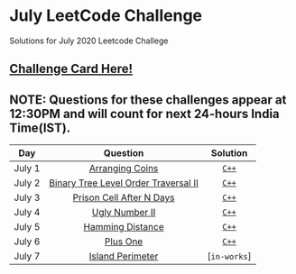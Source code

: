# July LeetCode Challenge
Solutions for July 2020 Leetcode Challege
## [Challenge Card Here!](https://leetcode.com/explore/featured/card/july-leetcoding-challenge/)


## NOTE: Questions for these challenges appear at 12:30PM and will count for next 24-hours India Time(IST).

| Day | Question | Solution |
| :-----:| :-----: | :------:|
| July 1 | [Arranging Coins](https://leetcode.com/explore/challenge/card/july-leetcoding-challenge/544/week-1-july-1st-july-7th/3377/) | [`C++`](https://github.com/kameshkotwani/july-leetcode/blob/master/arranging-coins.cpp)|
| July 2| [Binary Tree Level Order Traversal II](https://leetcode.com/explore/challenge/card/july-leetcoding-challenge/544/week-1-july-1st-july-7th/3378/) | [`C++`](https://github.com/kameshkotwani/july-leetcode/blob/master/binary-tree-level-order-traversal-II.cpp) |
|July 3 | [Prison Cell After N Days](https://leetcode.com/explore/challenge/card/july-leetcoding-challenge/544/week-1-july-1st-july-7th/3379/) | [`C++`](https://github.com/kameshkotwani/july-leetcode/blob/master/prison-cell-after-n-days.cpp) |
| July 4 |[Ugly Number II](https://leetcode.com/explore/featured/card/july-leetcoding-challenge/544/week-1-july-1st-july-7th/3380/) | [`C++`](https://github.com/kameshkotwani/july-leetcode/blob/master/ugly-number-ii.cpp)|
|July 5| [Hamming Distance](https://leetcode.com/explore/featured/card/july-leetcoding-challenge/544/week-1-july-1st-july-7th/3381/)|[`C++`](https://github.com/kameshkotwani/july-leetcode/blob/master/hamming-distance.cpp)|
| July 6| [Plus One](https://leetcode.com/explore/featured/card/july-leetcoding-challenge/544/week-1-july-1st-july-7th/3382/) |[`C++`](https://github.com/kameshkotwani/july-leetcode/blob/master/plus-one.cpp) |
| July 7| [Island Perimeter](https://leetcode.com/explore/challenge/card/july-leetcoding-challenge/544/week-1-july-1st-july-7th/3383/) | [`in-works`]|
